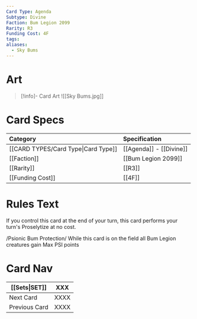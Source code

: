 ```yaml
---
Card Type: Agenda
Subtype: Divine
Faction: Bum Legion 2099
Rarity: R3
Funding Cost: 4F
tags: 
aliases:
  - Sky Bums
---
```

# Art

> [!info]- Card Art
> ![[Sky Bums.jpg]]

# Card Specs

| Category                            | Specification     |
|:----------------------------------- |:----------------- |
| [[CARD TYPES/Card Type\|Card Type]] | [[Agenda]] - [[Divine]] |
| [[Faction]]                         | [[Bum Legion 2099]]              |
| [[Rarity]]                          | [[R3]]              |
| [[Funding Cost]]                    | [[4F]]            |

# Rules Text

If you control this card at the end of your turn, this card performs your turn's Proselytize at no cost.
  
/Psionic Bum Protection/ 
While this card is on the field all Bum Legion creatures gain Max PSI points

# Card Nav

| [[Sets\|SET]] | XXX |  
| --- | --- |  
| Next Card | XXXX |  
| Previous Card | XXXX |  

